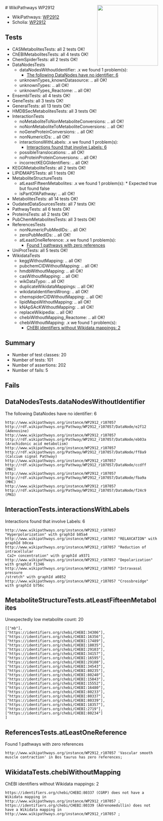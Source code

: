 <img style="float: right; width: 200px" src="https://upload.wikimedia.org/wikipedia/commons/thumb/8/83/Wplogo_with_text_500.png/640px-Wplogo_with_text_500.png" />
# WikiPathways WP2912

* WikiPathways: [WP2912](https://new.wikipathways.org/pathways/WP2912)
* Scholia: [WP2912](https://scholia.toolforge.org/wikipathways/WP2912)
## Tests
* CASMetabolitesTests: all 2 tests OK!
* ChEBIMetabolitesTests: all 4 tests OK!
* ChemSpiderTests: all 2 tests OK!
* DataNodesTests
    * dataNodesWithoutIdentifier: .x we found 1 problem(s):
        * [The following DataNodes have no identifier: 6](#d2d32fa5)
    * unknownTypes_knownDatasource: .. all OK!
    * unknownTypes: .. all OK!
    * unknownTypes_Reactome: .. all OK!
* EnsemblTests: all 4 tests OK!
* GeneTests: all 3 tests OK!
* GeneralTests: all 13 tests OK!
* HMDBSecMetabolitesTests: all 3 tests OK!
* InteractionTests
    * noMetaboliteToNonMetaboliteConversions: .. all OK!
    * noNonMetaboliteToMetaboliteConversions: .. all OK!
    * noGeneProteinConversions: .. all OK!
    * nonNumericIDs: .. all OK!
    * interactionsWithLabels: .x we found 1 problem(s):
        * [Interactions found that involve Labels: 6](#630d267d)
    * possibleTranslocations: .. all OK!
    * noProteinProteinConversions: .. all OK!
    * incorrectKEGGIdentifiers: .. all OK!
* KEGGMetaboliteTests: all 2 tests OK!
* LIPIDMAPSTests: all 1 tests OK!
* MetaboliteStructureTests
    * atLeastFifteenMetabolites: .x we found 1 problem(s):
            * Expected true but found false
    * isPartOfAPathway: .. all OK!
* MetabolitesTests: all 14 tests OK!
* OudatedDataSourcesTests: all 7 tests OK!
* PathwayTests: all 6 tests OK!
* ProteinsTests: all 2 tests OK!
* PubChemMetabolitesTests: all 3 tests OK!
* ReferencesTests
    * nonNumericPubMedIDs: .. all OK!
    * zeroPubMedIDs: .. all OK!
    * atLeastOneReference: .x we found 1 problem(s):
        * [Found 1 pathways with zero references](#35eb778e)
* UniProtTests: all 5 tests OK!
* WikidataTests
    * keggWithoutMapping: .. all OK!
    * pubchemCIDWithoutMapping: .. all OK!
    * hmdbWithoutMapping: .. all OK!
    * casWithoutMapping: .. all OK!
    * wikDataTypo: .. all OK!
    * duplicateWikidataMappings: .. all OK!
    * wikidataIdentifiersWrong: .. all OK!
    * chemspiderCIDWithoutMapping: .. all OK!
    * lipidMapsWithoutMapping: .. all OK!
    * kNApSAcKWithoutMapping: .. all OK!
    * replaceWikipedia: .. all OK!
    * chebiWithoutMapping_Reactome: .. all OK!
    * chebiWithoutMapping: .x we found 1 problem(s):
        * [ChEBI identifiers without Wikidata mappings: 2](#a8d554ce)


## Summary

* Number of test classes: 20
* Number of tests: 101
* Number of assertions: 202
* Number of fails: 5

## Fails

<a name="d2d32fa5" />

## DataNodesTests.dataNodesWithoutIdentifier

The following DataNodes have no identifier: 6
```
http://www.wikipathways.org/instance/WP2912_r107057 http://rdf.wikipathways.org/Pathway/WP2912_r107057/DataNode/e2f12 (Adenosine)
http://www.wikipathways.org/instance/WP2912_r107057 http://rdf.wikipathways.org/Pathway/WP2912_r107057/DataNode/eb03a (Arachidonic acid metabolism)
http://www.wikipathways.org/instance/WP2912_r107057 http://rdf.wikipathways.org/Pathway/WP2912_r107057/DataNode/ff8a9 (Calcium signal Pathway)
http://www.wikipathways.org/instance/WP2912_r107057 http://rdf.wikipathways.org/Pathway/WP2912_r107057/DataNode/ccdff (MHC)
http://www.wikipathways.org/instance/WP2912_r107057 http://rdf.wikipathways.org/Pathway/WP2912_r107057/DataNode/fba9a (MHC)
http://www.wikipathways.org/instance/WP2912_r107057 http://rdf.wikipathways.org/Pathway/WP2912_r107057/DataNode/f24c9 (PKG)
```

<a name="630d267d" />

## InteractionTests.interactionsWithLabels

Interactions found that involve Labels: 6
```
http://www.wikipathways.org/instance/WP2912_r107057 "Hyperpolarization" with graphId b85a4
http://www.wikipathways.org/instance/WP2912_r107057 "RELAXCATION" with graphId b0cea
http://www.wikipathways.org/instance/WP2912_r107057 "Reduction of intracellular
 Ca2+ concentration" with graphId a9371
http://www.wikipathways.org/instance/WP2912_r107057 "Depolarization" with graphId f1346
http://www.wikipathways.org/instance/WP2912_r107057 "Intravasal pressure
/stretch" with graphId a0852
http://www.wikipathways.org/instance/WP2912_r107057 "Crossbreidge" with graphId b756c
```

<a name="3b0f9727" />

## MetaboliteStructureTests.atLeastFifteenMetabolites

Unexpectedly low metabolite count: 20

```
[["mb"],
["https://identifiers.org/chebi/CHEBI:34306"],
["https://identifiers.org/chebi/CHEBI:16356"],
["https://identifiers.org/chebi/CHEBI:17489"],
["https://identifiers.org/chebi/CHEBI:18035"],
["https://identifiers.org/chebi/CHEBI:29103"],
["https://identifiers.org/chebi/CHEBI:34157"],
["https://identifiers.org/chebi/CHEBI:16595"],
["https://identifiers.org/chebi/CHEBI:29108"],
["https://identifiers.org/chebi/CHEBI:34543"],
["https://identifiers.org/chebi/CHEBI:80235"],
["https://identifiers.org/chebi/CHEBI:80240"],
["https://identifiers.org/chebi/CHEBI:15843"],
["https://identifiers.org/chebi/CHEBI:15552"],
["https://identifiers.org/chebi/CHEBI:16480"],
["https://identifiers.org/chebi/CHEBI:80233"],
["https://identifiers.org/chebi/CHEBI:80337"],
["https://identifiers.org/chebi/CHEBI:80339"],
["https://identifiers.org/chebi/CHEBI:18357"],
["https://identifiers.org/chebi/CHEBI:2719"],
["https://identifiers.org/chebi/CHEBI:80234"]
]
```

<a name="35eb778e" />

## ReferencesTests.atLeastOneReference

Found 1 pathways with zero references
```
http://www.wikipathways.org/instance/WP2912_r107057 'Vascular smooth muscle contraction' in Bos taurus has zero references; 
```

<a name="a8d554ce" />

## WikidataTests.chebiWithoutMapping

ChEBI identifiers without Wikidata mappings: 2
```
https://identifiers.org/chebi/CHEBI:80337 (CGRP) does not have a Wikidata mapping in http://www.wikipathways.org/instance/WP2912_r107057 ; 
https://identifiers.org/chebi/CHEBI:80339 (Adrenomedullin) does not have a Wikidata mapping in http://www.wikipathways.org/instance/WP2912_r107057 ; 
```

